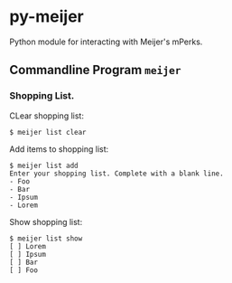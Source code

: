 # py-meijer

Python module for interacting with Meijer's mPerks. 



## Commandline Program ```meijer```

### Shopping List.

CLear shopping list:

    $ meijer list clear

Add items to shopping list:

    $ meijer list add
    Enter your shopping list. Complete with a blank line.
    - Foo
    - Bar
    - Ipsum
    - Lorem

Show shopping list:

    $ meijer list show
    [ ] Lorem
    [ ] Ipsum
    [ ] Bar
    [ ] Foo
    
